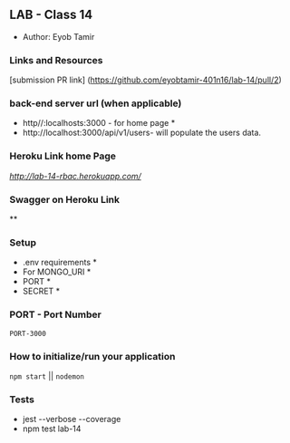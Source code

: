 ## LAB - Class 14

* Author: Eyob Tamir

### Links and Resources
[submission PR link] (https://github.com/eyobtamir-401n16/lab-14/pull/2) 

### back-end server url (when applicable)
* http//:localhosts:3000  - for home page *
* http://localhost:3000/api/v1/users- will populate the users data.


### Heroku Link home Page
*http://lab-14-rbac.herokuapp.com/*

### Swagger on Heroku Link
**

### Setup
* .env requirements *
 * For MONGO_URI *
 * PORT * 
 * SECRET *

### PORT - Port Number
    PORT-3000

### How to initialize/run your application 
 `npm start` || `nodemon`

### Tests
* jest --verbose --coverage
* npm test lab-14